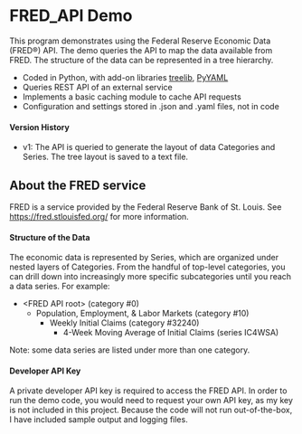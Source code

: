 # FRED_API Demo
This program demonstrates using the Federal Reserve Economic Data (FRED®) API.  The demo queries the API to map the data available from FRED.  The structure of the data can be represented in a tree hierarchy.

- Coded in Python, with add-on libraries [treelib](https://treelib.readthedocs.io), [PyYAML](https://pyyaml.org)
- Queries REST API of an external service 
- Implements a basic caching module to cache API requests
- Configuration and settings stored in .json and .yaml files, not in code

#### Version History
- v1: The API is queried to generate the layout of data Categories and Series.  The tree layout is saved to a text file.


## About the FRED service
FRED is a service provided by the Federal Reserve Bank of St. Louis.  See https://fred.stlouisfed.org/ for more information.

#### Structure of the Data
The economic data is represented by Series, which are organized under nested layers of Categories.  From the handful of top-level categories, you can drill down into increasingly more specific subcategories until you reach a data series.  For example:

* &lt;FRED API root&gt; (category #0)
  * Population, Employment, & Labor Markets (category #10)
    * Weekly Initial Claims (category #32240)
      * 4-Week Moving Average of Initial Claims (series IC4WSA)

Note: some data series are listed under more than one category.

#### Developer API Key
A private developer API key is required to access the FRED API.  In order to run the demo code, you would need to request your own API key, as my key is not included in this project.  Because the code will not run out-of-the-box, I have included sample output and logging files.

